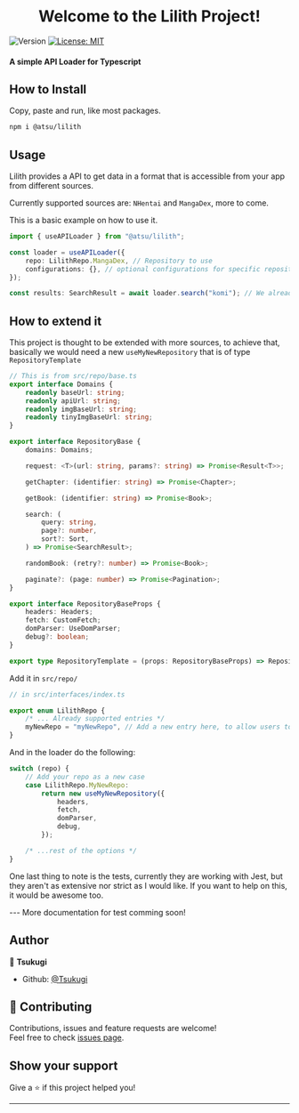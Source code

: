 <h1 align="center">Welcome to the Lilith Project!</h1>
<p>
  <img alt="Version" src="https://img.shields.io/badge/version-0.4.7-blue.svg?cacheSeconds=2592000" />
  <a href="#" target="_blank">
    <img alt="License: MIT" src="https://img.shields.io/badge/License-MIT-yellow.svg" />
  </a>
</p>

#### A simple API Loader for Typescript

## How to Install

Copy, paste and run, like most packages.

```sh
npm i @atsu/lilith
```

## Usage

Lilith provides a API to get data in a format that is accessible from your app from different sources.

Currently supported sources are: `NHentai` and `MangaDex`, more to come.

This is a basic example on how to use it.

```ts
import { useAPILoader } from "@atsu/lilith";

const loader = useAPILoader({
    repo: LilithRepo.MangaDex, // Repository to use
    configurations: {}, // optional configurations for specific repositories
});

const results: SearchResult = await loader.search("komi"); // We already get some data
```

## How to extend it

This project is thought to be extended with more sources, to achieve that, basically we would need a new `useMyNewRepository` that is of type `RepositoryTemplate`

```ts
// This is from src/repo/base.ts
export interface Domains {
    readonly baseUrl: string;
    readonly apiUrl: string;
    readonly imgBaseUrl: string;
    readonly tinyImgBaseUrl: string;
}

export interface RepositoryBase {
    domains: Domains;

    request: <T>(url: string, params?: string) => Promise<Result<T>>;

    getChapter: (identifier: string) => Promise<Chapter>;

    getBook: (identifier: string) => Promise<Book>;

    search: (
        query: string,
        page?: number,
        sort?: Sort,
    ) => Promise<SearchResult>;

    randomBook: (retry?: number) => Promise<Book>;

    paginate?: (page: number) => Promise<Pagination>;
}

export interface RepositoryBaseProps {
    headers: Headers;
    fetch: CustomFetch;
    domParser: UseDomParser;
    debug?: boolean;
}

export type RepositoryTemplate = (props: RepositoryBaseProps) => RepositoryBase; // This one
```

Add it in `src/repo/`

```ts
// in src/interfaces/index.ts

export enum LilithRepo {
    /* ... Already supported entries */
    myNewRepo = "myNewRepo", // Add a new entry here, to allow users to choose it
}
```

And in the loader do the following:

```ts
switch (repo) {
    // Add your repo as a new case
    case LilithRepo.MyNewRepo:
        return new useMyNewRepository({
            headers,
            fetch,
            domParser,
            debug,
        });

    /* ...rest of the options */
}
```

One last thing to note is the tests, currently they are working with Jest, but they aren't as extensive nor strict as I would like. If you want to help on this, it would be awesome too.

--- More documentation for test comming soon!

## Author

👤 **Tsukugi**

-   Github: [@Tsukugi](https://github.com/Tsukugi)

## 🤝 Contributing

Contributions, issues and feature requests are welcome!<br />Feel free to check [issues page](https://github.com/Tsukugi/Lilith/issues).

## Show your support

Give a ⭐️ if this project helped you!

---
